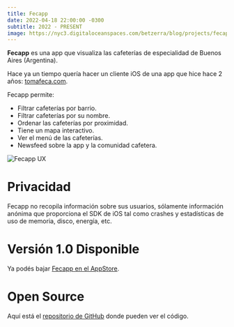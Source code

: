 ```yaml
---
title: Fecapp
date: 2022-04-18 22:00:00 -0300
subtitle: 2022 - PRESENT
image: https://nyc3.digitaloceanspaces.com/betzerra/blog/projects/fecapp/fecapp_thumbnail.png
---
```


**Fecapp** es una app que visualiza las cafeterías de especialidad de Buenos Aires (Argentina).

Hace ya un tiempo quería hacer un cliente iOS de una app que hice hace 2 años: [tomafeca.com](https://www.tomafeca.com).

Fecapp permite:
- Filtrar cafeterías por barrio.
- Filtrar cafeterías por su nombre.
- Ordenar las cafeterías por proximidad.
- Tiene un mapa interactivo.
- Ver el menú de las cafeterías.
- Newsfeed sobre la app y la comunidad cafetera.

![Fecapp UX](https://nyc3.digitaloceanspaces.com/betzerra/blog/projects/fecapp/fecapp_ux_1.gif)

# Privacidad
Fecapp no recopila información sobre sus usuarios, sólamente información anónima que proporciona el SDK de iOS tal como crashes y estadísticas de uso de memoria, disco, energía, etc.

# Versión 1.0 Disponible
Ya podés bajar [Fecapp en el AppStore](https://apps.apple.com/us/app/fecapp/id1623101127).

# Open Source
Aquí está el [repositorio de GitHub](https://github.com/betzerra/fecapp) donde pueden ver el código.